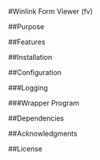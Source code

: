 #Winlink Form Viewer (fv)

##Purpose

##Features

##Installation

##Configuration

###Logging

###Wrapper Program

##Dependencies

##Acknowledgments

##License